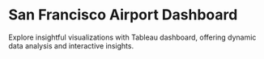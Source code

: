 # San Francisco Airport Dashboard

Explore insightful visualizations with Tableau dashboard, offering dynamic data analysis and interactive insights.
